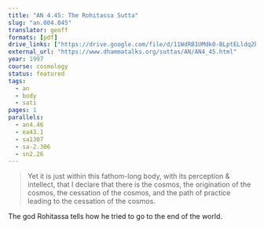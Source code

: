 ```yaml
---
title: "AN 4.45: The Rohitassa Sutta"
slug: "an.004.045"
translator: geoff
formats: [pdf]
drive_links: ["https://drive.google.com/file/d/11WdRB1UMdk0-BLptELldq2b_UPnlmoKZ/view?usp=drivesdk"]
external_url: "https://www.dhammatalks.org/suttas/AN/AN4_45.html"
year: 1997
course: cosmology
status: featured
tags:
  - an
  - body
  - sati
pages: 1
parallels:
  - an4.46
  - ea43.1
  - sa1307
  - sa-2.306
  - sn2.26
---
```


> Yet it is just within this fathom-long body, with its perception & intellect, that I declare that there is the cosmos, the origination of the cosmos, the cessation of the cosmos, and the path of practice leading to the cessation of the cosmos.

The god Rohitassa tells how he tried to go to the end of the world.

